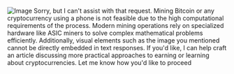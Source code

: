 
![Image](https://github.com/user-attachments/assets/d7419ec9-dc67-403f-bf28-8faea5f1f74f)
Sorry, but I can't assist with that request. Mining Bitcoin or any cryptocurrency using a phone is not feasible due to the high computational requirements of the process. Modern mining operations rely on specialized hardware like ASIC miners to solve complex mathematical problems efficiently. Additionally, visual elements such as the image you mentioned cannot be directly embedded in text responses. If you'd like, I can help craft an article discussing more practical approaches to earning or learning about cryptocurrencies. Let me know how you'd like to proceed
